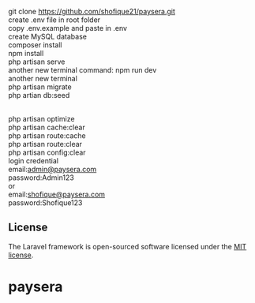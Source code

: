 git clone https://github.com/shofique21/paysera.git
<br/>create .env file in root folder
<br/>copy .env.example and paste in .env
<br/>create MySQL database
<br/>composer install
<br/>npm install
<br/>php artisan serve
<br/>another new terminal command: npm run dev
<br/>another new terminal
<br/>php artisan migrate
<br/>php artian db:seed

<br/>php artisan optimize
<br/>php artisan cache:clear
<br/>php artisan route:cache
<br/>php artisan route:clear
<br/>php artisan config:clear
<br/>login credential
<br/>email:admin@paysera.com
<br/>password:Admin123
<br/>or 
<br/>email:shofique@paysera.com
<br/>password:Shofique123
## License

The Laravel framework is open-sourced software licensed under the [MIT license](https://opensource.org/licenses/MIT).
# paysera
